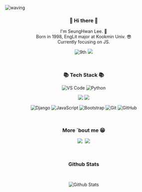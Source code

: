 
![waving](https://capsule-render.vercel.app/api?type=waving&height=200&text=이승환&color=gradient)


<h3 align="center"> 👋 Hi there 👋 </h3>
<p align="center">
I'm SeungHwan Lee. 🌱 <br>
Born in 1998, EngLit major at Kookmin Univ. 😎 <br>
Currently focusing on JS.<br>
</p>
<div align="center">

![9th](https://likelion-badge.herokuapp.com/api/likelion_shield_badge?generation=9)
<a href="https://solved.ac/sh981013s"><img src="http://mazassumnida.wtf/api/mini/generate_badge?boj=sh981013s" /> </a>

  
</div>
<br/>

<h3 align="center">📚 Tech Stack 📚</h3>

<div align="center">
  
![VS Code](https://img.shields.io/badge/-VS%20Code-007ACC?style=flat-square&logo=visual-studio-code)
![Python](https://img.shields.io/badge/-Python-black?style=flat-square&logo=Python)
  
<img src="https://img.shields.io/badge/HTML-E34F26?style=flat-square&logo=HTML5&logoColor=white"/> 
<img src="https://img.shields.io/badge/CSS-1572B6?style=flat-square&logo=css3&logoColor=white"/> 
  
![Django](https://img.shields.io/badge/-Django-092E20?style=flat-square&logo=Django)
![JavaScript](https://img.shields.io/badge/-JavaScript-black?style=flat-square&logo=javascript)
![Bootstrap](https://img.shields.io/badge/-Bootstrap-563D7C?style=flat-square&logo=bootstrap)
![Git](https://img.shields.io/badge/-Git-black?style=flat-square&logo=git)
![GitHub](https://img.shields.io/badge/-GitHub-181717?style=flat-square&logo=github)

</div>

<br/>  

<h3 align="center">More `bout me  😁</h3>

<p align="center">
  <a href="https://velog.io/@sh981013s"><img src="https://img.shields.io/badge/%20Blog-11B48A?style=flat-square&logo=Vimeo&logoColor=white&link=https://velog.io/@sh981013s"/></a>&nbsp
  <a href="mailto:sh981013s@gmail.com"><img src="https://img.shields.io/badge/Gmail-d14836?style=flat-square&logo=Gmail&logoColor=white&link=mailto:sh981013s@gmail.com"/></a>
 </p>
 
<br/>

<h3 align="center">Github Stats </h3> <br/>
<div align="center">

![Github Stats](https://github-readme-stats.vercel.app/api?username=sh981013s&show_icons=true&theme=dark)
  
</div>

